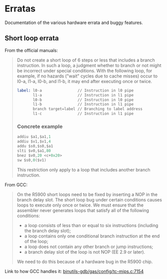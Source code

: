# Erratas
Documentation of the various hardware errata and buggy features.

## Short loop errata
From the official manuals:
> Do not create a short loop of 6 steps or less that includes a branch instruction. In such a loop, a judgment whether to branch or not might be incorrect under special conditions. With the following loop, for example, if no hazards ("wait" cycles due to cache misses) occur to l0-a, l1-a, l0-b, and l1-b, it may end after executing once or twice.
>
> ```asm
> label: l0-a                // Instruction in l0 pipe
>        l1-a                // Instruction in l1 pipe
>        l0-b                // Instruction in l0 pipe
>        l1-b                // Instruction in l1 pipe
>        branch target=label // Branching to label address
>        l1-c                // Instruction in l1 pipe
> ```
>
> ### Concrete example
> ```asm
> addiu $a1,$a1,1
> addiu $v1,$v1,4
> addu $s0,$s0,$a1
> slti $v0,$a1,80
> bnez $v0,20 <c+0x20>
> sw $s0,0($v1)
> ```
> This restriction only apply to a loop that includes another branch instruction.

From GCC:
> On the R5900 short loops need to be fixed by inserting a NOP in the branch delay slot.
> The short loop bug under certain conditions causes loops to execute only once or twice.  We must ensure that the assembler never generates loops that satisfy all of the following conditions:
> - a loop consists of less than or equal to six instructions (including the branch delay slot);
> - a loop contains only one conditional branch instruction at the end of the loop;
> - a loop does not contain any other branch or jump instructions;
> - a branch delay slot of the loop is not NOP (EE 2.9 or later).
> 
> We need to do this because of a hardware bug in the R5900 chip.

Link to how GCC handles it: [binutils-gdb/gas/config/tc-mips.c:7154](https://github.com/ps2dev/binutils-gdb/blob/a2f80906bcb5cbc0d89c2e31f38ab122fd127132/gas/config/tc-mips.c#L7154)